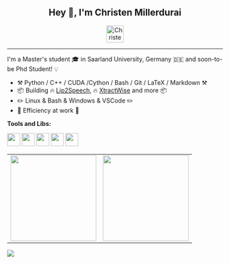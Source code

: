 <div align="center">
<h2>Hey 👋, I'm Christen Millerdurai</h2>

[<img align="center" alt="Christen Millerdurai | LinkedIn" height="40px" src="https://user-images.githubusercontent.com/26912178/209459800-a1619be0-35ba-4952-8e1b-93f12e80cb0b.png"/>][linkedin]


</div>

----

I'm a Master's student 🎓 in Saarland University, Germany 🇩🇪 and soon-to-be Phd Student! :bulb:

- :hammer_and_pick: Python / C++ / CUDA /Cython / Bash / Git / LaTeX / Markdown :hammer_and_pick:
- :package: Building :fire: [Lip2Speech](https://github.com/Chris10M/Lip2Speech), :fire: [XtractWise](https://rapidapi.com/user/xtractwise) and more :package:
- :pencil2: Linux & Bash & Windows & VSCode :pencil2:
- :dart: Efficiency at work :dart:

**Tools and Libs:**  

<code><img height="30px" src="https://pytorch.org/assets/images/logo-icon.svg"></code>
<code><img height="30px" src="https://upload.wikimedia.org/wikipedia/commons/thumb/a/ae/Keras_logo.svg/180px-Keras_logo.svg.png"></code>
<code><img height="30px" src="https://user-images.githubusercontent.com/26912178/209459776-e3b8559a-e9f6-45db-84d3-db940ef3a733.png"></code>
<code><img height="30px" src="https://user-images.githubusercontent.com/26912178/209459831-4489f2fe-a0ef-49a1-b243-4a7ee170ab8d.png"></code>
<code><img height="30px" src="https://user-images.githubusercontent.com/26912178/209459852-fb2ae6e2-2a12-4c84-b03f-fa4bf41e6b71.png"></code>

<!-- ----
<div align="center">
<strong>Colabs</strong>

[![Github Badge](https://img.shields.io/badge/-@asteroidteam-24292e?style=flat&logo=Github&logoColor=white&link=https://github.com/asteroidteam)](https://github.com/asteroid-team)
[![Github Badge](https://img.shields.io/badge/-@popcornell-24292e?style=flat&logo=Github&logoColor=white&link=https://github.com/popcornell)](https://github.com/popcornell)
[![Github Badge](https://img.shields.io/badge/-@jonashaag-24292e?style=flat&logo=Github&logoColor=white&link=https://github.com/jonashaag)](https://github.com/jonashaag)
[![Github Badge](https://img.shields.io/badge/-@JorisCos-24292e?style=flat&logo=Github&logoColor=white&link=https://github.com/JorisCos)](https://github.com/JorisCos)
[![Github Badge](https://img.shields.io/badge/-@julienc-24292e?style=flat&logo=Github&logoColor=white&link=https://github.com/julienc)](https://github.com/julien-c)
[![Github Badge](https://img.shields.io/badge/-@mhucoder-24292e?style=flat&logo=Github&logoColor=white&link=https://github.com/mhucoder)](https://github.com/mhu-coder)
[![Github Badge](https://img.shields.io/badge/-@michelolzam-24292e?style=flat&logo=Github&logoColor=white&link=https://github.com/michelolzam)](https://github.com/michelolzam)
[![Github Badge](https://img.shields.io/badge/-@faroit-24292e?style=flat&logo=Github&logoColor=white&link=https://github.com/faroit)](https://github.com/faroit)
[![Github Badge](https://img.shields.io/badge/-@ssivasankaran-24292e?style=flat&logo=Github&logoColor=white&link=https://github.com/ssivasankaran)](https://github.com/ssivasankaran)
[![Github Badge](https://img.shields.io/badge/-@iver56-24292e?style=flat&logo=Github&logoColor=white&link=https://github.com/iver56)](https://github.com/iver56)
[![Github Badge](https://img.shields.io/badge/-@sw005320-24292e?style=flat&logo=Github&logoColor=white&link=https://github.com/sw005320)](https://github.com/sw005320)
[![Github Badge](https://img.shields.io/badge/-@huggingface-24292e?style=flat&logo=Github&logoColor=white&link=https://github.com/huggingface)](https://github.com/huggingface)
[![Github Badge](https://img.shields.io/badge/-@spatialaudiotools-24292e?style=flat&logo=Github&logoColor=white&link=https://github.com/spatialaudiotools)](https://github.com/spatialaudiotools)
[![Github Badge](https://img.shields.io/badge/-@ircamien-24292e?style=flat&logo=Github&logoColor=white&link=https://github.com/ircamien)](https://github.com/ircamien)
 
 -->

<table>
 <tr>
    <td>
<img align="center" height="200px" src="https://github-readme-stats.vercel.app/api?username=Chris10M&show_icons=true&theme=dark&count_private=true"/>
    </td>
    <td>
<img align="center" height="200px" src="https://github-readme-stats.vercel.app/api/top-langs/?username=Chris10M&theme=dark&langs_count=100&layout=compact&count_private=true"/>
    </td>
 </tr>
</table>

<!-- ![Github stats](https://github-readme-stats.vercel.app/api?username=Chris10M&count_private=true&theme=great-gatsby&show_icons=true) -->

![](https://komarev.com/ghpvc/?username=Chris10M&style=flat-square)

</div>

<!-- Support me if possible :)

[<img alt="Paypal" height="30px" src="https://user-images.githubusercontent.com/26912178/209461373-61e57c2e-c567-49b5-8aad-5102f45ae7bb.png"/>][mypaypal]
 -->
[linkedin]: https://www.linkedin.com/in/christen-m-6a1b12136/
[mypaypal]: https://paypal.me/iamchris10m?country.x=DE&locale.x=en_US 

<!-- [twitter]: https://twitter.com/mnlpariente
[scholar]: https://scholar.google.fr/citations?user=V1TsIH4AAAAJ&hl=en -->



